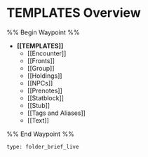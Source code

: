 # TEMPLATES Overview
%% Begin Waypoint %%
- **[[TEMPLATES]]**
	- [[Encounter]]
	- [[Fronts]]
	- [[Group]]
	- [[Holdings]]
	- [[NPCs]]
	- [[Prenotes]]
	- [[Statblock]]
	- [[Stub]]
	- [[Tags and Aliases]]
	- [[Text]]

%% End Waypoint %%
 
```ccard
type: folder_brief_live
```
 
